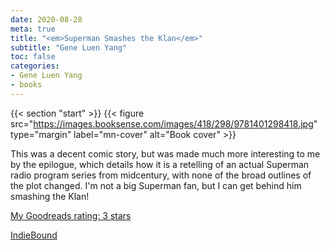 ```yaml
---
date: 2020-08-28
meta: true
title: "<em>Superman Smashes the Klan</em>"
subtitle: "Gene Luen Yang"
toc: false
categories:
- Gene Luen Yang
- books
---
```


{{< section "start" >}}
{{< figure src="https://images.booksense.com/images/418/298/9781401298418.jpg" type="margin" label="mn-cover" alt="Book cover" >}}

This was a decent comic story, but was made much more interesting to me by the epilogue, which details how it is a retelling of an actual Superman radio program series from midcentury, with none of the broad outlines of the plot changed. I'm not a big Superman fan, but I can get behind him smashing the Klan! 

[My Goodreads rating: 3 stars](https://www.goodreads.com/review/show/3515302122)  

[IndieBound](https://www.indiebound.org/book/9781401298418)
<!--more-->